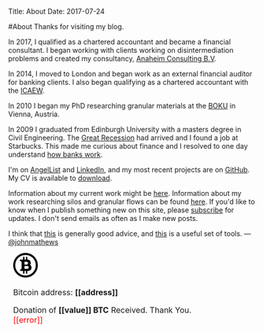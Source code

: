 Title: About
Date: 2017-07-24

#About
Thanks for visiting my blog. 

In 2017, I qualified as a chartered accountant and became a financial consultant. I began working with clients working on disintermediation problems and created my consultancy, [Anaheim Consulting B.V](https://anaheimconsulting.eu).

In 2014, I moved to London and began work as an external financial auditor for banking clients. I also began qualifying as a chartered accountant with the [ICAEW](https://careers.icaew.com/en/why-a-career-in-chartered-accountancy/why-become-an-icaew-chartered-accountant).

In 2010 I began my PhD researching granular materials at the [BOKU](https://www.baunat.boku.ac.at/igt/) in Vienna, Austria. 

In 2009 I graduated from Edinburgh University with a masters degree in Civil Engineering. The  [Great Recession](https://en.wikipedia.org/wiki/Great_Recession) had arrived and I found a job at Starbucks. This made me curious about finance and I resolved to one day understand [how banks work](https://www.lrb.co.uk/v40/n13/john-lanchester/after-the-fall). 

I'm on [AngelList](https://angel.co/john-mathews-3) and [LinkedIn](https://www.linkedin.com/in/johnmathews1), and my most recent projects are on [GitHub](http://www.github.com/johnmathews). My CV is available to [download](https://docs.google.com/document/d/1yuYuM-nOroFU2qWkHvPRoCSux_nchWkezYtH9CfF5P8/edit?usp=sharing).

Information about my current work might be [here](https://blockport.io/). Information about my work researching silos and granular flows can be found [here]({filename}../articles/silos.md). If you'd like to know when I publish something new on this site, please [subscribe]({filename}../pages/subscribe.md) for updates. I don't send emails as often as I make new posts. 

I think that [this](https://blog.samaltman.com/the-days-are-long-but-the-decades-are-short) is generally good advice, and [this](https://www.fs.blog/mental-models/) is a useful set of tools. 
— [@johnmathews](http://twitter.com/johnmathews)


<div style="font-size:16px; margin-left:10px" class="blockchain-btn" data-address="3GEee3niueeFVJYPgoTHMHZZx4WGXT7w2S" data-shared="false">
    <div class="blockchain stage-begin" style="width:50px; margin-left:0px">
        <img src="/images/bitcoin_PNG42.png"/>
    </div>
    <div class="blockchain stage-ready">
         <p align="left">Bitcoin address: <b>[[address]]</b></p>
         <p align="left" style="width:300px" class="qr-code"></p>
    </div>
    <div class="blockchain stage-paid" style="width:400px">
         Donation of <b>[[value]] BTC</b> Received. Thank You.
    </div>
    <div class="blockchain stage-error">
        <font color="red">[[error]]</font>
    </div>
</div>
